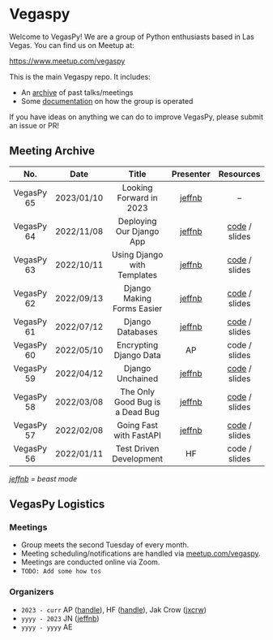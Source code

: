 # Vegaspy
Welcome to VegasPy! We are a group of Python enthusiasts based in Las Vegas. You can find us on Meetup at:

https://www.meetup.com/vegaspy

This is the main Vegaspy repo. It includes:

- An [archive](Vegaspy) of past talks/meetings
- Some [documentation](Vegaspy) on how the group is operated

If you have ideas on anything we can do to improve VegasPy, please submit an issue or PR!

## Meeting Archive

| No.        | Date       | Title                           | Presenter                           | Resources                                                     |
|:----------:|:----------:|:-------------------------------:|:-----------------------------------:|:-------------------------------------------------------------:|
| VegasPy 65 | 2023/01/10 | Looking Forward in 2023         | [jeffnb](https://github.com/jeffnb) | –                                                             |
| VegasPy 64 | 2022/11/08 | Deploying Our Django App        | [jeffnb](https://github.com/jeffnb) | [code](https://github.com/jeffnb/pyvegas-mtg-django) / slides |
| VegasPy 63 | 2022/10/11 | Using Django with Templates     | [jeffnb](https://github.com/jeffnb) | [code](https://github.com/jeffnb/pyvegas-mtg-django) / slides |
| VegasPy 62 | 2022/09/13 | Django Making Forms Easier      | [jeffnb](https://github.com/jeffnb) | [code](https://github.com/jeffnb/pyvegas-mtg-django) / slides                                                 |
| VegasPy 61 | 2022/07/12 | Django Databases                | [jeffnb](https://github.com/jeffnb) | [code](https://github.com/jeffnb/pyvegas-mtg-django) / slides |
| VegasPy 60 | 2022/05/10 | Encrypting Django Data          | AP                                  | code / slides                                                 |
| VegasPy 59 | 2022/04/12 | Django Unchained                | [jeffnb](https://github.com/jeffnb) | [code](https://github.com/jeffnb/pyvegas-mtg-django) / slides |
| VegasPy 58 | 2022/03/08 | The Only Good Bug is a Dead Bug | [jeffnb](https://github.com/jeffnb) | [code](https://github.com/jeffnb/pyvegas-debugging) / slides  |
| VegasPy 57 | 2022/02/08 | Going Fast with FastAPI         | [jeffnb](https://github.com/jeffnb) | [code](https://github.com/jeffnb/pyvegas-fast-api) / slides   |
| VegasPy 56 | 2022/01/11 | Test Driven Development         | HF                                  | code / slides                                                 |

*[jeffnb](https://github.com/jeffnb) = beast mode*


## VegasPy Logistics
### Meetings
- Group meets the second Tuesday of every month.
- Meeting scheduling/notifications are handled via [meetup.com/vegaspy](https://www.meetup.com/vegaspy).
- Meetings are conducted online via Zoom.
- `TODO: Add some how tos`

### Organizers
- `2023 - curr` AP ([handle](handle)), HF ([handle](handle)), Jak Crow ([jxcrw](https://github.com/jxcrw))
- `yyyy - 2023` JN ([jeffnb](https://github.com/jeffnb))
- `yyyy - yyyy` AE
